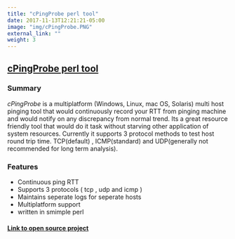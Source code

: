 ```yaml
---
title: "cPingProbe perl tool"
date: 2017-11-13T12:21:21-05:00
image: "img/cPingProbe.PNG"
external_link: ""
weight: 3
---
```


## [cPingProbe perl tool](https://github.com/avimehenwal/cPingProbe)

### Summary

_cPingProbe_ is a multiplatform (Windows, Linux, mac OS, Solaris) multi host pinging tool that would continuously record your RTT from pinging machine and would notify on any discrepancy from normal trend. Its a great resource friendly tool that would do it task without starving other application of system resources. Currently it supports 3 protocol methods to test host round trip time. TCP(default) , ICMP(standard) and UDP(generally not recommended for long term analysis).

### Features
- Continuous ping RTT
- Supports 3 protocols ( tcp , udp and icmp )
- Maintains seperate logs for seperate hosts
- Multiplatform support
- written in smimple perl

#### [Link to open source project](https://github.com/avimehenwal/cPingProbe)

